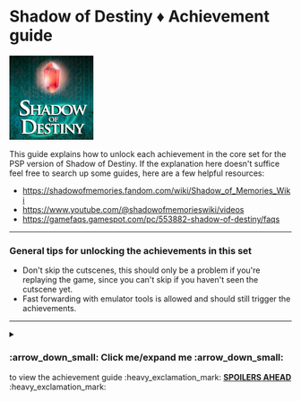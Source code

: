 **Shadow of Destiny :diamonds: Achievement guide**
=======================================
<img src="../../../Assets/Images/Logo_ShadowOfDestiny.jpg" 
    alt="Shadow of Destiny (PSP) Logo]" width=150>

This guide explains how to unlock each achievement in the core set for the PSP version of Shadow of Destiny.
If the explanation here doesn't suffice feel free to search up some guides, here are a few helpful resources:

+ https://shadowofmemories.fandom.com/wiki/Shadow_of_Memories_Wiki
+ https://www.youtube.com/@shadowofmemorieswiki/videos
+ https://gamefaqs.gamespot.com/pc/553882-shadow-of-destiny/faqs

***

### General tips for unlocking the achievements in this set
+ Don't skip the cutscenes, this should only be a problem if you're replaying the game, since you can't skip if you haven't seen the cutscene yet.
+ Fast forwarding with emulator tools is allowed and should still trigger the achievements.

***

<Details>
    <summary><h3>:arrow_down_small: Click me/expand me :arrow_down_small: </h3> to view the achievement guide :heavy_exclamation_mark: <b><u>SPOILERS AHEAD</u></b> :heavy_exclamation_mark:</summary>
    
*(Achievements are divided by category)*

## :gem: Story completion

| Title + <i>ID (dev info)</i> | Explanation & tips | Specific unlock criteria |
|----|---|---|
| :trophy: <b>Complete the prologue</b><br><i>a_PrologueComplete</i> | / | / |
| :trophy: <b>Complete chapter 1</b><br><i>a_Chapter1Complete</i> | / | / |
| :trophy: <b>Complete chapter 2</b><br><i>a_Chapter2Complete</i> | / | / |
| :trophy: <b>Complete chapter 3</b><br><i>a_Chapter3Complete</i> | / | / |
| :trophy: <b>Complete chapter 4</b><br><i>a_Chapter4Complete</i> | / | / |
| :trophy: <b>Complete chapter 5</b><br><i>a_Chapter6Complete</i> | / | / |
| :trophy: <b>Complete chapter 6</b><br><i>a_Chapter6Complete</i> | / | / |
| :trophy: <b>Complete chapter 7</b><br><i>a_Chapter7Complete</i> | / | / |
| :trophy: <b>Complete chapter 8</b><br><i>a_Chapter8Complete</i> | / | / |
| :trophy: <b>Complete the prologue</b><br><i>a_EpilogueComplete</i> | / | / |
| :trophy: <b>Complete the EX chapter</b><br><i>a_EXChapterComplete</i> | / | / |
| :trophy: <b>_title_</b><br><i>_a_templateID_</i> | _explanation_ | _unlockCriteria_ |

## :gem: Branching paths
| Title + ID (dev info) | Explanation & tips | Specific unlock criteria |
|----|---|---|
| :trophy: <b>An egg?</b><br><i>a_GetOrnamentalEgg</i> | 1. In chapter 1, talk to the kid and chose not to save his grandpa. <br> 2. Then go back to the Marktplatz and interact with the performer dressed in white | / |
| :trophy: <b>Egg collection #1</b><br><i>a_EggCollection1</i> | - Prerequisite achievement => a_GetOrnamentalEgg <br> 1. In chapter 1, head into the burning bar. <br> 2. Time travel to the past <br> 3. Interact with the fortune teller <br> 4. Go back to the present, Back in the burning bar, interact with the stairs, the door and walk around the bar <br> 5. Go back to the past, this time you spawn inside the bar, if not repeat from step 4. <br> 6. Now go downstairs twice. The second time you go down and if you have the ornamental egg, you will unlock this achievement. | / |
| :trophy: <b>Egg collection #2</b><br><i>a_EggCollection2</i> | Prerequisite achievement => a_GetOrnamentalEgg <br> In chapter 3 go to the bar and head downstairs | / |
| :trophy: <b>_title_</b><br><i>_a_templateID_</i> | _explanation_ | _unlockCriteria_ |

## :gem: Endings
| Title + ID (dev info) | Explanation & tips | Specific unlock criteria |
|----|---|---|
| :trophy: <b>_title</b> <br> <i>a_EndingA</i> | _explanation_ | _unlockCriteria_ |
| :trophy: <b>_title</b> <br> <i>a_EndingB1</i> | _explanation_ | _unlockCriteria_ |
| :trophy: <b>_title</b> <br> <i>a_EndingB2</i> | _explanation_ | _unlockCriteria_ |
| :trophy: <b>_title</b> <br> <i>a_EndingC</i> | _explanation_ | _unlockCriteria_ |
| :trophy: <b>_title</b> <br> <i>a_EndingD</i> | _explanation_ | _unlockCriteria_ |
| :trophy: <b>_title_</b><br><i>_a_templateID_</i> | _explanation_ | _unlockCriteria_ |

## :gem: Side content & extra cutscenes
| Title + ID (dev info) | Explanation & tips | Specific unlock criteria |
|----|---|---|
| :trophy: <b>An interesting shape</b><br><i>a_IntroduceEggCollecting</i> | - Prerequisite achievement => a_GetOrnamentalEgg <br> - Stand near the town planter and use the ornamental egg on him during chapter 2 <br> - You can find him in 1580 in the Marktplatz after you visit Margarette's house | / |
| :trophy: <b>Eike the pyromancer</b><br><i>a_EikeThePyromancer</i> |  1. In chapter 2, use the <u>lighter</u> to scare away the crowd in 1580 <br> 2. When talking to the townplanter chose to build a statue <br> 3. Finish the chapter <br> - [Youtube guide - Scenes statue or flowers](https://www.youtube.com/watch?v=DeA72VF3NP8 "Shadow of Destiny - Scenes statue or flowers") | Triggered achievement => Once started, complete in the same session, otherwise you may have to restart the chapter. This trigger disables when you pick flowers |
| :trophy: <b>Eike the magician</b><br><i>a_EikeTheMagician</i> | 1. In chapter 2, use the <u>cellphone</u> to scare away the crowd in 1580 <br> 2. When talking to the townplanter chose to build a statue <br> 3. Finish the chapter <br> - [Youtube guide - Scenes statue or flowers](https://www.youtube.com/watch?v=DeA72VF3NP8 "Shadow of Destiny - Scenes statue or flowers") | Triggered achievement => Once started, complete in the same session, otherwise you may have to restart the chapter. This trigger disables when you pick flowers |
| :trophy: <b>Squire's orders: 'Flowers only'</b><br><i>a_SquireOrdersFlowers</i> | 1. In chapter 2, when talking to the townplanter with the squire's crest, chose to plant flowers <br> 2. Finish the chapter <br> - [Youtube guide - Scenes statue or flowers](https://www.youtube.com/watch?v=DeA72VF3NP8 "Shadow of Destiny - Scenes statue or flowers") | Triggered achievement => Once started, complete in the same session, otherwise you may have to restart the chapter |
| :trophy: <b>Squire's orders: 'No, a statue'</b><br><i>a_SquireOrdersStatue</i> | _explanation_ | _unlockCriteria_ |
| :trophy: <b>Art appreciator</b><br><i>a_ArtAppreciator</i> | - Interact with all 8 paintings in the Brum Museum <br> - You can find 7/8 on the second floor, where your first meet Eckart. 1 painting is on the first/ground floor | Measured achievement => Once started, complete in the same session, otherwise you may have to restart the chapter  |
| :trophy: <b>Enigmatic couple #1</b><br><i>a_EnigmaticCouple1</i> | - Talk to both the man and woman multiple times to progress the dialogue <br>- You can find them during the prologue (present) or chapter 1 (past) <br> - [Youtube guide - Lost Young Couple Sidequest Guide PSP](https://www.youtube.com/watch?v=zL96i0QQLME "Shadow of Destiny / Memories - Lost Young Couple Sidequest Guide PSP") | Measured achievement => Once started, complete in the same session, otherwise you may have to restart the chapter |
| :trophy: <b>Reunited, part 1</b><br><i>a_LostYoungCouple1</i> | - Find & interact with the lost man and woman in the Middle Ages <br> 1. Talk to both once <br> 2. Talk to both again (2nd time) <br> 3. Go to Margarette's house (Alchemist's house) <br> 4. Find & interact with both the man and woman again (3rd time) <br> - [Youtube guide - Lost Young Couple Sidequest Guide PSP](https://www.youtube.com/watch?v=zL96i0QQLME "Shadow of Destiny / Memories - Lost Young Couple Sidequest Guide PSP")| Measured achievement => Once started, complete in the same session, otherwise you may have to restart the chapter |
| :trophy: <b>Reunited, part 2</b><br><i>a_LostYoungCouple2</i> | - Find & interact with the lost man and woman in the Middle Ages <br> 1. Talk to both once <br> 2. Talk to both again (2nd time) <br> 3. Go to Margarette's house (Alchemist's house) <br> 4. Find & interact with both the man and woman again (3rd time) <br> - [Youtube guide - Lost Young Couple Sidequest Guide PSP](https://www.youtube.com/watch?v=zL96i0QQLME "Shadow of Destiny / Memories - Lost Young Couple Sidequest Guide PSP")| Measured achievement => Once started, complete in the same session, otherwise you may have to restart the chapter |
| :trophy: <b>_title_</b><br><i>_a_templateID_</i> | _explanation_ | _unlockCriteria_ |

## :gem: Hidden cutscenes that lead to death
| Title + ID (dev info) | Explanation & tips | Specific unlock criteria |
|----|---|---|
| :trophy: <b>That's a big no no</b><br><i>a_MetYouBefore</i> | Die 4 times to the tree killer while speaking to Dana in chapter 2 | / |
| :trophy: <b>Feels like I met you before...</b><br><i>a_ErasingEike</i> | Talk to yourself at cafe Sonné in the past during the prologue | / |
| :trophy: <b>My my, died again...</b><br><i>a_ExcuseMeMyMy</i> | In chapter 3, when meeting Homonculus for the first time at the Brum Musuem, chose to excuse yourself | / |

| :trophy: <b>_title_</b><br><i>_a_templateID_</i> | _explanation_ | _unlockCriteria_ |

</details> 
